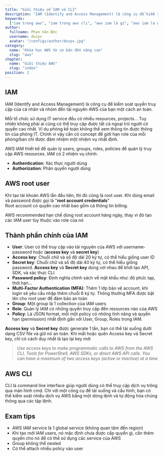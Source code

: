 ```yaml
---
title: "Giới thiệu về IAM và CLI"
description: "IAM (Identify and Access Management) là công cụ để kiểm soát quyền truy cập của cá nhân và nhóm đến tài nguyên AWS của bạn một cách an toàn."
keywords:
  ["iam trong aws", "iam trong aws cli", "aws iam là gì", "aws iam la gi"]
author:
  fullname: Phan Văn Đức
  username: ducpv
  avatar: "/configs/author/ducpv.jpg"
category:
  name: "Khóa học AWS từ cơ bản đến nâng cao"
  slug: "aws"
chapter:
  name: "Giới thiệu AWS"
  slug: "index"
position: 2
---
```


## IAM

IAM (Identify and Access Management) là công cụ để kiểm soát quyền truy cập của cá nhân và nhóm đến tài nguyên AWS của bạn một cách an toàn.

Mỗi tổ chức sử dụng IT service đều có nhiều resources, projects... Tuy nhiên không phải ai cũng có thể truy cập được tất cả ngoại trừ người có quyền cao nhất. Ví dụ phòng kế toán không thể xem thông tin được thông tin của phòng IT. Chính vì vậy cần có concept để giới hạn role của mỗi phòng/ban chỉ được đảm nhiệm một nhiệm vụ nhất định.

AWS IAM thiết kế để quản lý users, groups, roles, policies để quản lý truy cập AWS resources. IAM có 2 nhiệm vụ chính:

- **Authentication**: Xác thực người dùng
- **Authorization**: Phân quyền người dùng

## AWS root user

Khi tạo tài khoản AWS lần đầu tiên, thì đó cũng là root user. Khi dùng email và password được gọi là "**root account credentials**"\
Root account có quyền cao nhất bao gồm cả thông tin billing.

AWS recommended hạn chế dùng root account hàng ngày, thay vì đó tạo các IAM user tùy thuộc vào role của nó

## Thành phần chính của IAM

- **User**: User có thể truy cập vào tài nguyên của AWS với username-password hoặc (**access key** và **secret key**)
- **Access key**: Chuỗi chữ và số độ dài 20 ký tự, có thể hiểu giống user ID
- **Secret key**: Chuỗi chữ và số độ dài 40 ký tự, có thể hiểu giống password. **Access key** và **Secret key** dùng vơi nhau để khởi tạo API, SDK, và xác thực CLI
- **Password policy**: Định nghĩa chính sách về mật khẩu như: độ phức tạp, thời hạn...
- **Multi-Factor Authentication (MFA)**: Thêm 1 lớp bảo vệ account, khi login sẽ yêu cầu nhập thêm chuỗi 6 ký tự. Thông thường MFA được bật lên cho root user để đảm bảo an toàn
- **Group**: Một group là 1 collection của IAM users
- **Role**: Quản lý IAM có những quyền truy cập đến resources nào của AWS
- **Policy**: Là JSON format, mỗi một policy có những tính năng và quyền hạn (permission) nhất định gắn với User, Group, Roles trong IAM.

**Access key** và **Secret key** được generate 1 lần, bạn có thể tải xuống dưới dạng CSV file và giữ nó an toàn. Khi mất hoặc quên Access key và Secret key, chỉ có cách duy nhất là tạo lại key mới

> _Use access keys to make programmatic calls to AWS from the AWS CLI, Tools for PowerShell, AWS SDKs, or direct AWS API calls. You can have a maximum of two access keys (active or inactive) at a time_

## AWS CLI

CLI là command line interface giúp người dùng có thể truy cập dịch vụ trông qua màn hình cmd. Chỉ với một công cụ để tải xuống và cấu hình, bạn có thể kiểm soát nhiều dịch vụ AWS bằng một dòng lệnh và tự động hóa chúng thông qua các tập lệnh.

## Exam tips

- AWS IAM service là 1 global service (không quan tâm đến region)
- Khi tạo mới IAM users, nó mặc định chưa được cấp quyền gì, cần thêm quyền cho nó để có thể sử dụng các service của AWS
- Group không thể nested
- Có thể attach nhiều policy vào user
